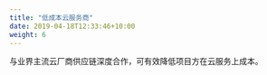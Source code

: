 ```yaml
---
title: "低成本云服务商"
date: 2019-04-18T12:33:46+10:00
weight: 6
---
```


与业界主流云厂商供应链深度合作，可有效降低项目方在云服务上成本。
